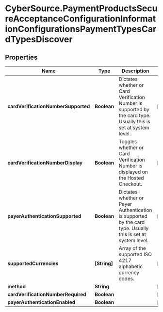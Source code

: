 # CyberSource.PaymentProductsSecureAcceptanceConfigurationInformationConfigurationsPaymentTypesCardTypesDiscover

## Properties
Name | Type | Description | Notes
------------ | ------------- | ------------- | -------------
**cardVerificationNumberSupported** | **Boolean** | Dictates whether or Card Verification Number is supported by the card type. Usually this is set at system level. | [optional] 
**cardVerificationNumberDisplay** | **Boolean** | Toggles whether or Card Verification Number is displayed on the Hosted Checkout. | [optional] 
**payerAuthenticationSupported** | **Boolean** | Dictates whether or Payer Authentication is supported by the card type. Usually this is set at system level. | [optional] 
**supportedCurrencies** | **[String]** | Array of the supported  ISO 4217 alphabetic currency codes. | [optional] 
**method** | **String** |  | [optional] 
**cardVerificationNumberRequired** | **Boolean** |  | [optional] 
**payerAuthenticationEnabled** | **Boolean** |  | [optional] 


